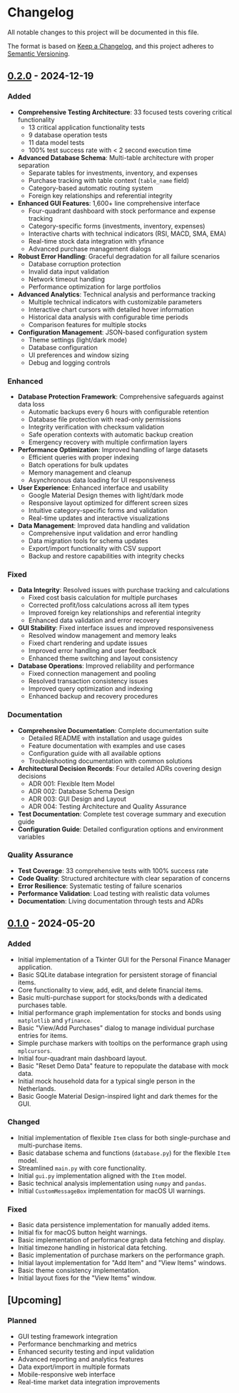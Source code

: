 # Changelog
All notable changes to this project will be documented in this file.

The format is based on [Keep a Changelog](https://keepachangelog.com/en/1.0.0/),
and this project adheres to [Semantic Versioning](https://semver.org/en/2.0.0/).

## [0.2.0] - 2024-12-19
### Added
- **Comprehensive Testing Architecture**: 33 focused tests covering critical functionality
  - 13 critical application functionality tests
  - 9 database operation tests  
  - 11 data model tests
  - 100% test success rate with < 2 second execution time
- **Advanced Database Schema**: Multi-table architecture with proper separation
  - Separate tables for investments, inventory, and expenses
  - Purchase tracking with table context (`table_name` field)
  - Category-based automatic routing system
  - Foreign key relationships and referential integrity
- **Enhanced GUI Features**: 1,600+ line comprehensive interface
  - Four-quadrant dashboard with stock performance and expense tracking
  - Category-specific forms (investments, inventory, expenses)
  - Interactive charts with technical indicators (RSI, MACD, SMA, EMA)
  - Real-time stock data integration with yfinance
  - Advanced purchase management dialogs
- **Robust Error Handling**: Graceful degradation for all failure scenarios
  - Database corruption protection
  - Invalid data input validation
  - Network timeout handling
  - Performance optimization for large portfolios
- **Advanced Analytics**: Technical analysis and performance tracking
  - Multiple technical indicators with customizable parameters
  - Interactive chart cursors with detailed hover information
  - Historical data analysis with configurable time periods
  - Comparison features for multiple stocks
- **Configuration Management**: JSON-based configuration system
  - Theme settings (light/dark mode)
  - Database configuration
  - UI preferences and window sizing
  - Debug and logging controls

### Enhanced
- **Database Protection Framework**: Comprehensive safeguards against data loss
  - Automatic backups every 6 hours with configurable retention
  - Database file protection with read-only permissions
  - Integrity verification with checksum validation
  - Safe operation contexts with automatic backup creation
  - Emergency recovery with multiple confirmation layers
- **Performance Optimization**: Improved handling of large datasets
  - Efficient queries with proper indexing
  - Batch operations for bulk updates
  - Memory management and cleanup
  - Asynchronous data loading for UI responsiveness
- **User Experience**: Enhanced interface and usability
  - Google Material Design themes with light/dark mode
  - Responsive layout optimized for different screen sizes
  - Intuitive category-specific forms and validation
  - Real-time updates and interactive visualizations
- **Data Management**: Improved data handling and validation
  - Comprehensive input validation and error handling
  - Data migration tools for schema updates
  - Export/import functionality with CSV support
  - Backup and restore capabilities with integrity checks

### Fixed
- **Data Integrity**: Resolved issues with purchase tracking and calculations
  - Fixed cost basis calculation for multiple purchases
  - Corrected profit/loss calculations across all item types
  - Improved foreign key relationships and referential integrity
  - Enhanced data validation and error recovery
- **GUI Stability**: Fixed interface issues and improved responsiveness
  - Resolved window management and memory leaks
  - Fixed chart rendering and update issues
  - Improved error handling and user feedback
  - Enhanced theme switching and layout consistency
- **Database Operations**: Improved reliability and performance
  - Fixed connection management and pooling
  - Resolved transaction consistency issues
  - Improved query optimization and indexing
  - Enhanced backup and recovery procedures

### Documentation
- **Comprehensive Documentation**: Complete documentation suite
  - Detailed README with installation and usage guides
  - Feature documentation with examples and use cases
  - Configuration guide with all available options
  - Troubleshooting documentation with common solutions
- **Architectural Decision Records**: Four detailed ADRs covering design decisions
  - ADR 001: Flexible Item Model
  - ADR 002: Database Schema Design  
  - ADR 003: GUI Design and Layout
  - ADR 004: Testing Architecture and Quality Assurance
- **Test Documentation**: Complete test coverage summary and execution guide
- **Configuration Guide**: Detailed configuration options and environment variables

### Quality Assurance
- **Test Coverage**: 33 comprehensive tests with 100% success rate
- **Code Quality**: Structured architecture with clear separation of concerns
- **Error Resilience**: Systematic testing of failure scenarios
- **Performance Validation**: Load testing with realistic data volumes
- **Documentation**: Living documentation through tests and ADRs

## [0.1.0] - 2024-05-20
### Added
- Initial implementation of a Tkinter GUI for the Personal Finance Manager application.
- Basic SQLite database integration for persistent storage of financial items.
- Core functionality to view, add, edit, and delete financial items.
- Basic multi-purchase support for stocks/bonds with a dedicated purchases table.
- Initial performance graph implementation for stocks and bonds using `matplotlib` and `yfinance`.
- Basic "View/Add Purchases" dialog to manage individual purchase entries for items.
- Simple purchase markers with tooltips on the performance graph using `mplcursors`.
- Initial four-quadrant main dashboard layout.
- Basic "Reset Demo Data" feature to repopulate the database with mock data.
- Initial mock household data for a typical single person in the Netherlands.
- Basic Google Material Design-inspired light and dark themes for the GUI.

### Changed
- Initial implementation of flexible `Item` class for both single-purchase and multi-purchase items.
- Basic database schema and functions (`database.py`) for the flexible `Item` model.
- Streamlined `main.py` with core functionality.
- Initial `gui.py` implementation aligned with the `Item` model.
- Basic technical analysis implementation using `numpy` and `pandas`.
- Initial `CustomMessageBox` implementation for macOS UI warnings.

### Fixed
- Basic data persistence implementation for manually added items.
- Initial fix for macOS button height warnings.
- Basic implementation of performance graph data fetching and display.
- Initial timezone handling in historical data fetching.
- Basic implementation of purchase markers on the performance graph.
- Initial layout implementation for "Add Item" and "View Items" windows.
- Basic theme consistency implementation.
- Initial layout fixes for the "View Items" window.

## [Upcoming]
### Planned
- GUI testing framework integration
- Performance benchmarking and metrics
- Enhanced security testing and input validation
- Advanced reporting and analytics features
- Data export/import in multiple formats
- Mobile-responsive web interface
- Real-time market data integration improvements

[Unreleased]: https://github.com/msaharan/dyfrad/compare/v0.2.0...HEAD
[0.2.0]: https://github.com/msaharan/dyfrad/compare/v0.1.0...v0.2.0
[0.1.0]: https://github.com/msaharan/dyfrad/releases/tag/v0.1.0 